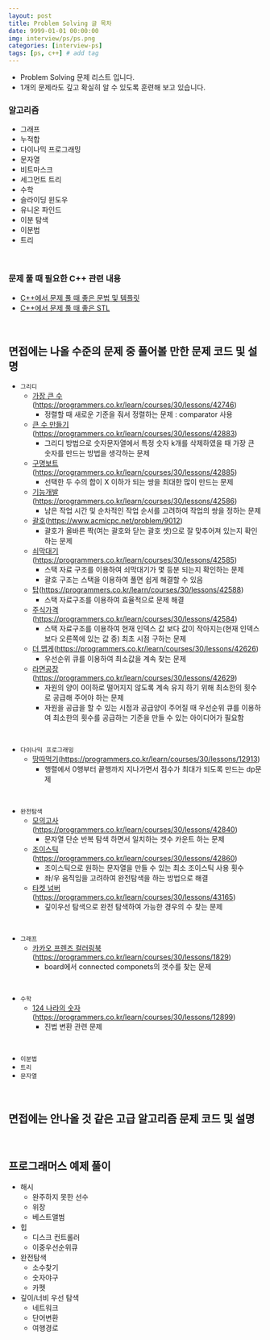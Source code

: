 ```yaml
---
layout: post
title: Problem Solving 글 목차
date: 9999-01-01 00:00:00
img: interview/ps/ps.png
categories: [interview-ps] 
tags: [ps, c++] # add tag
---
```


- Problem Solving 문제 리스트 입니다. 
- 1개의 문제라도 깊고 확실히 알 수 있도록 훈련해 보고 있습니다.

### 알고리즘 

- 그래프
- 누적합
- 다이나믹 프로그래밍
- 문자열
- 비트마스크
- 세그먼트 트리
- 수학
- 슬라이딩 윈도우
- 유니온 파인드
- 이분 탐색
- 이분법
- 트리

<br>

### 문제 풀 때 필요한 C++ 관련 내용

- [C++에서 문제 풀 때 좋은 문법 및 템플릿](https://gaussian37.github.io/interview-ps-tip/)
- [C++에서 문제 풀 때 좋은 STL](https://gaussian37.github.io/interview-ps-stl/)

<br>

## 면접에는 나올 수준의 문제 중 풀어볼 만한 문제 코드 및 설명


- `그리디`
    - [가장 큰 수](https://gaussian37.github.io/interview-ps-p42746/)(https://programmers.co.kr/learn/courses/30/lessons/42746)
        - 정렬할 때 새로운 기준을 줘서 정렬하는 문제 : comparator 사용
    - [큰 수 만들기](https://gaussian37.github.io/interview-ps-p42883/)(https://programmers.co.kr/learn/courses/30/lessons/42883)
        - 그리디 방법으로 숫자문자열에서 특정 숫자 k개를 삭제하였을 때 가장 큰 숫자를 만드는 방법을 생각하는 문제
    - [구명보트](https://gaussian37.github.io/interview-ps-p42885/)(https://programmers.co.kr/learn/courses/30/lessons/42885)
        - 선택한 두 수의 합이 X 이하가 되는 쌍을 최대한 많이 만드는 문제
    - [기능개발](https://gaussian37.github.io/interview-ps-p42586/)(https://programmers.co.kr/learn/courses/30/lessons/42586)
        - 남은 작업 시간 및 순차적인 작업 순서를 고려하여 작업의 쌍을 정하는 문제
    - [괄호](https://gaussian37.github.io/interview-ps-9012/)(https://www.acmicpc.net/problem/9012)
        - 괄호가 올바른 짝(여는 괄호와 닫는 괄호 셋)으로 잘 맞추어져 있는지 확인하는 문제 
    - [쇠막대기](https://gaussian37.github.io/interview-ps-p42585/)(https://programmers.co.kr/learn/courses/30/lessons/42585)
        - 스택 자료 구조를 이용하여 쇠막대기가 몇 등분 되는지 확인하는 문제
        - 괄호 구조는 스택을 이용하여 풀면 쉽게 해결할 수 있음
    - [탑](https://gaussian37.github.io/interview-ps-p42588/)(https://programmers.co.kr/learn/courses/30/lessons/42588)
        - 스택 자료구조를 이용하여 효율적으로 문제 해결
    - [주식가격](https://gaussian37.github.io/interview-ps-p42584/)(https://programmers.co.kr/learn/courses/30/lessons/42584)
        - 스택 자료구조를 이용하여 현재 인덱스 값 보다 값이 작아지는(현재 인덱스 보다 오른쪽에 있는 값 중) 최초 시점 구하는 문제
    - [더 맵게](https://gaussian37.github.io/interview-ps-p42626/)(https://programmers.co.kr/learn/courses/30/lessons/42626)
        - 우선순위 큐를 이용하여 최소값을 계속 찾는 문제    
    - [라면공장](https://gaussian37.github.io/interview-ps-p42629/)(https://programmers.co.kr/learn/courses/30/lessons/42629)
        - 자원의 양이 0이하로 떨어지지 않도록 계속 유지 하기 위해 최소한의 횟수로 공급해 주어야 하는 문제
        - 자원을 공급을 할 수 있는 시점과 공급양이 주어질 때 우선순위 큐를 이용하여 최소한의 횟수를 공급하는 기준을 만들 수 있는 아이디어가 필요함    
            
<br>
    
- `다이나믹 프로그래밍`
    - [땅따먹기](https://gaussian37.github.io/interview-ps-p12913/)(https://programmers.co.kr/learn/courses/30/lessons/12913)
        - 행렬에서 0행부터 끝행까지 지나가면서 점수가 최대가 되도록 만드는 dp문제
        
<br>

- `완전탐색`
    - [모의고사](https://gaussian37.github.io/interview-ps-p42840/)(https://programmers.co.kr/learn/courses/30/lessons/42840)
        - 문자열 단순 반복 탐색 하면서 일치하는 갯수 카운트 하는 문제
    - [조이스틱](https://gaussian37.github.io/interview-ps-p42860/)(https://programmers.co.kr/learn/courses/30/lessons/42860)
        - 조이스틱으로 원하는 문자열을 만들 수 있는 최소 조이스틱 사용 횟수 
        - 좌/우 움직임을 고려하여 완전탐색을 하는 방법으로 해결
    - [타켓 넘버](https://gaussian37.github.io/interview-ps-p43165/)(https://programmers.co.kr/learn/courses/30/lessons/43165)
        - 깊이우선 탐색으로 완전 탐색하여 가능한 경우의 수 찾는 문제
        
<br>

- `그래프`
    - [카카오 프렌즈 컬러링북](https://gaussian37.github.io/interview-ps-p1829/)(https://programmers.co.kr/learn/courses/30/lessons/1829)
        - board에서 connected componets의 갯수를 찾는 문제
        
<br>

- `수학`
    - [124 나라의 숫자](https://gaussian37.github.io/interview-ps-p12899/)(https://programmers.co.kr/learn/courses/30/lessons/12899)
        - 진법 변환 관련 문제
        
<br>

- `이분법`
- `트리`
- `문자열`

<br>

## 면접에는 안나올 것 같은 고급 알고리즘 문제 코드 및 설명

<br>

## 프로그래머스 예제 풀이

- 해시
    - 완주하지 못한 선수
    - 위장
    - 베스트앨범
- 힙    
    - 디스크 컨트롤러
    - 이중우선순위큐
- 완전탐색
    - 소수찾기
    - 숫자야구
    - 카펫
- 깊이/너비 우선 탐색     
    - 네트워크
    - 단어변환
    - 여행경로
    
